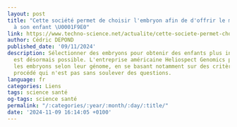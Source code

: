 ```yaml
---
layout: post
title: "Cette société permet de choisir l'embryon afin de d'offrir le meilleur QI
  à son enfant \U0001F9E0"
link: https://www.techno-science.net/actualite/cette-societe-permet-choisir-embryon-afin-offrir-meilleur-qi-son-enfant-N25950.html
author: Cédric DEPOND
published_date: '09/11/2024'
description: Sélectionner des embryons pour obtenir des enfants plus intelligents
  est désormais possible. L'entreprise américaine Heliospect Genomics propose de classer
  les embryons selon leur génome, en se basant notamment sur des critères de QI. Un
  procédé qui n'est pas sans soulever des questions.
language: fr
categories: Liens
tags: science santé
og-tags: science santé
permalink: "/:categories/:year/:month/:day/:title/"
date: '2024-11-09 16:14:05 +0100'
---
```

